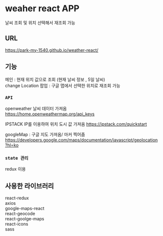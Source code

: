 # weaher react APP

날씨 조회 및 위치 선택해서 재조회 가능

## URL
https://park-my-1540.github.io/weather-react/

## 기능

메인 : 현재 위치 값으로 조회 (현재 날씨 정보 , 5일 날씨) <BR/>
change Location 팝업 : 구글 맵에서 선택한 위치로 재조회 가능

### `API`

openweather 날씨 데이터 가져옴 <br/>
https://home.openweathermap.org/api_keys

IPSTACK IP를 이용하여 위치 도시 값 가져옴
https://ipstack.com/quickstart

googleMap : 구글 지도 가져옴/ 마커 찍어줌
https://developers.google.com/maps/documentation/javascript/geolocation?hl=ko

### `state 관리`
redux 이용 <br/>

## 사용한 라이브러리
react-redux<br/>
axios<br/>
google-maps-react<br/>
react-geocode<br/>
react-goolge-maps<br/>
react-icons<br/>
sass
